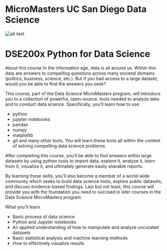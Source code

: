 # MicroMasters UC San Diego Data Science
![alt text](https://github.com/faizalazman/MicroMaster-UC-San-Diego-Data-Science/blob/master/DSE200x%20Python%20for%20Data%20Science/UCSD-logo.png)

# DSE200x Python for Data Science
About this course
In the information age, data is all around us. Within this data are answers to compelling questions across many societal domains (politics, business, science, etc.). But if you had access to a large dataset, would you be able to find the answers you seek?

This course, part of the Data Science MicroMasters program, will introduce you to a collection of powerful, open-source, tools needed to analyze data and to conduct data science. Specifically, you’ll learn how to use:

  - python
  - jupyter notebooks
  - pandas
  - numpy
  - matplotlib
  - git
and many other tools.
You will learn these tools all within the context of solving compelling data science problems.

After completing this course, you’ll be able to find answers within large datasets by using python tools to import data, explore it, analyze it, learn from it, visualize it, and ultimately generate easily sharable reports.

By learning these skills, you’ll also become a member of a world-wide community which seeks to build data science tools, explore public datasets, and discuss evidence-based findings. Last but not least, this course will provide you with the foundation you need to succeed in later courses in the Data Science MicroMasters program.

What you'll learn
  - Basic process of data science
  - Python and Jupyter notebooks
  - An applied understanding of how to manipulate and analyze uncurated datasets
  - Basic statistical analysis and machine learning methods
  - How to effectively visualize results

